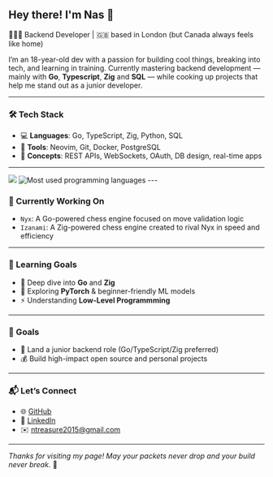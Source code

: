 ## Hey there! I'm Nas 👋

🧑🏾‍💻 Backend Developer | 🇬🇧 based in London (but Canada always feels like home)

I’m an 18-year-old dev with a passion for building cool things, breaking into tech, and learning in training. Currently mastering backend development — mainly with **Go**, **Typescript**, **Zig** and **SQL** — while cooking up projects that help me stand out as a junior developer.

---

### 🛠️ Tech Stack

- 💻 **Languages**: Go, TypeScript, Zig, Python, SQL  
- 🧰 **Tools**: Neovim, Git, Docker, PostgreSQL
- 🔌 **Concepts**: REST APIs, WebSockets, OAuth, DB design, real-time apps

---

<img src="https://github-profile-summary-cards.vercel.app/api/cards/profile-details?username=auraluvsu&theme=github_dark" />
<img src="https://github-readme-stats.vercel.app/api/top-langs/?username=auraluvsu&theme=default&show_icons=true&hide_border=true&layout=compact" alt="Most used programming languages" />
---

### 🚧 Currently Working On
 
- `Nyx`: A Go-powered chess engine focused on move validation logic  
- `Izanami`: A Zig-powered chess engine created to rival Nyx in speed and efficiency

---

### 🧠 Learning Goals

- 🧮 Deep dive into **Go** and **Zig**
- 🧠 Exploring **PyTorch** & beginner-friendly ML models
- ⚡ Understanding **Low-Level Programmming**
---

### 🎯 Goals

- 💼 Land a junior backend role (Go/TypeScript/Zig preferred)
- 💰 Build high-impact open source and personal projects

---

### 📬 Let’s Connect

- 🌐 [GitHub](https://github.com/auraluvsu)  
- 💼 [LinkedIn](https://www.linkedin.com/in/nasir-treasure-2683b532a)
- ✉️ ntreasure2015@gmail.com

---

_Thanks for visiting my page! May your packets never drop and your build never break._ 🚀
